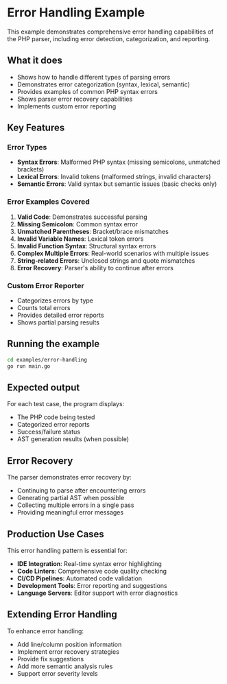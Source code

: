 # Error Handling Example

This example demonstrates comprehensive error handling capabilities of the PHP parser, including error detection, categorization, and reporting.

## What it does

- Shows how to handle different types of parsing errors
- Demonstrates error categorization (syntax, lexical, semantic)
- Provides examples of common PHP syntax errors
- Shows parser error recovery capabilities
- Implements custom error reporting

## Key Features

### Error Types
- **Syntax Errors**: Malformed PHP syntax (missing semicolons, unmatched brackets)
- **Lexical Errors**: Invalid tokens (malformed strings, invalid characters)
- **Semantic Errors**: Valid syntax but semantic issues (basic checks only)

### Error Examples Covered
1. **Valid Code**: Demonstrates successful parsing
2. **Missing Semicolon**: Common syntax error
3. **Unmatched Parentheses**: Bracket/brace mismatches
4. **Invalid Variable Names**: Lexical token errors
5. **Invalid Function Syntax**: Structural syntax errors
6. **Complex Multiple Errors**: Real-world scenarios with multiple issues
7. **String-related Errors**: Unclosed strings and quote mismatches
8. **Error Recovery**: Parser's ability to continue after errors

### Custom Error Reporter
- Categorizes errors by type
- Counts total errors
- Provides detailed error reports
- Shows partial parsing results

## Running the example

```bash
cd examples/error-handling
go run main.go
```

## Expected output

For each test case, the program displays:
- The PHP code being tested
- Categorized error reports
- Success/failure status
- AST generation results (when possible)

## Error Recovery

The parser demonstrates error recovery by:
- Continuing to parse after encountering errors
- Generating partial AST when possible
- Collecting multiple errors in a single pass
- Providing meaningful error messages

## Production Use Cases

This error handling pattern is essential for:
- **IDE Integration**: Real-time syntax error highlighting
- **Code Linters**: Comprehensive code quality checking
- **CI/CD Pipelines**: Automated code validation
- **Development Tools**: Error reporting and suggestions
- **Language Servers**: Editor support with error diagnostics

## Extending Error Handling

To enhance error handling:
- Add line/column position information
- Implement error recovery strategies
- Provide fix suggestions
- Add more semantic analysis rules
- Support error severity levels